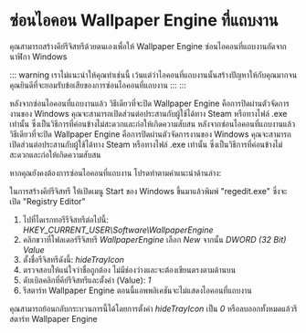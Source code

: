 # ซ่อนไอคอน Wallpaper Engine ที่แถบงาน

คุณสามารถสร้างคีย์รีจิสทรีด้วยตนเองเพื่อให้ Wallpaper Engine ซ่อนไอคอนที่แถบงานถัดจากนาฬิกา Windows

::: warning เราไม่แนะนำให้คุณทำเช่นนี้ เว้นแต่ว่าไอคอนที่แถบงานนั้นสร้างปัญหาให้กับคุณมากจนคุณยินดีที่จะยอมรับข้อเสียของการซ่อนไอคอนที่แถบงาน ::: :::

หลังจากซ่อนไอคอนที่แถบงานแล้ว วิธีเดียวที่จะปิด Wallpaper Engine คือการปิดผ่านตัวจัดการงานของ Windows คุณจะสามารถเปิดส่วนต่อประสานกับผู้ใช้ได้ทาง Steam หรือทางไฟล์ .exe เท่านั้น ซึ่งเป็นวิธีการที่ค่อนข้างไม่สะดวกและก่อให้เกิดความสับสน หลังจากซ่อนไอคอนที่แถบงานแล้ว วิธีเดียวที่จะปิด Wallpaper Engine คือการปิดผ่านตัวจัดการงานของ Windows คุณจะสามารถเปิดส่วนต่อประสานกับผู้ใช้ได้ทาง Steam หรือทางไฟล์ .exe เท่านั้น ซึ่งเป็นวิธีการที่ค่อนข้างไม่สะดวกและก่อให้เกิดความสับสน

หากคุณยังคงต้องการซ่อนไอคอนที่แถบงาน โปรดทำตามคำแนะนำด้านล่าง:

ในการสร้างคีย์รีจิสทรี ให้เปิดเมนู Start ของ Windows ขึ้นมาแล้วพิมพ์ "regedit.exe" ซึ่งจะเปิด "Registry Editor"

1. ไปที่ไดเรกทอรีรีจิสทรีต่อไปนี้: *HKEY_CURRENT_USER\Software\WallpaperEngine*
2. คลิกขวาที่โฟลเดอร์รีจิสทรี *WallpaperEngine* เลือก *New* จากนั้น *DWORD (32 Bit) Value*
3. ตั้งชื่อรีจิสทรีดังนี้: *hideTrayIcon*
4. ตรวจสอบให้แน่ใจว่าชื่อถูกต้อง ไม่มีช่องว่างและจะต้องเขียนตรงตามด้านบน
5. ดับเบิลคลิกที่คีย์รีจิสทรีและตั้งค่า (Value): *1*
6. รีสตาร์ท Wallpaper Engine ตอนนี้แอพพลิเคชันจะไม่แสดงไอคอนที่แถบงาน

คุณสามารถย้อนกลับกระบวนการนี้ได้โดยการตั้งค่า *hideTrayIcon* เป็น *0* หรือลบออกทั้งหมดแล้วรีสตาร์ท Wallpaper Engine 
